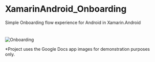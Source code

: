 # XamarinAndroid_Onboarding

Simple Onboarding flow experience for Android in Xamarin.Android

#
![Onboarding](http://getglimpses.com/github/xamarin/onboarding.gif)

*Project uses the Google Docs app images for demonstration purposes only.
